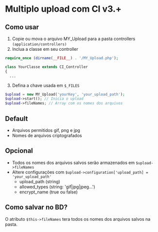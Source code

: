 # Multiplo upload com CI v3.+

## Como usar

1. Copie ou mova o arquivo MY_Upload para a pasta controllers `(application/controllers)`
2. Inclua a classe em seu controller
```php
require_once (dirname(__FILE__) . '/MY_Upload.php');

class YourClasse extends CI_Controller
{
  ...
```
3. Defina a chave usada em `$_FILES`
```php
$upload = new MY_Upload('yourKey', 'your_upload_path');
$upload->start(); // Inicia o upload
$upload->fileNames; // Array com os nomes dos arquivos
```

## Default

- Arquivos permitidos gif, png e jpg
- Nomes de arquivos criptografados

## Opcional

- Todos os nomes dos arquivos salvos serão armazenados em `$upload->fileNames`
- Altere configurações com `$upload->configuration['upload_path] = 'your_upload_path'`
  - upload_path   (string)
  - allowed_types (string: 'gif|jpg|jpeg...')
  - encrypt_name  (true ou false)

## Como salvar no BD?

O atributo `$this->fileNames` tera todos os nomes dos arquivos salvos na pasta.
